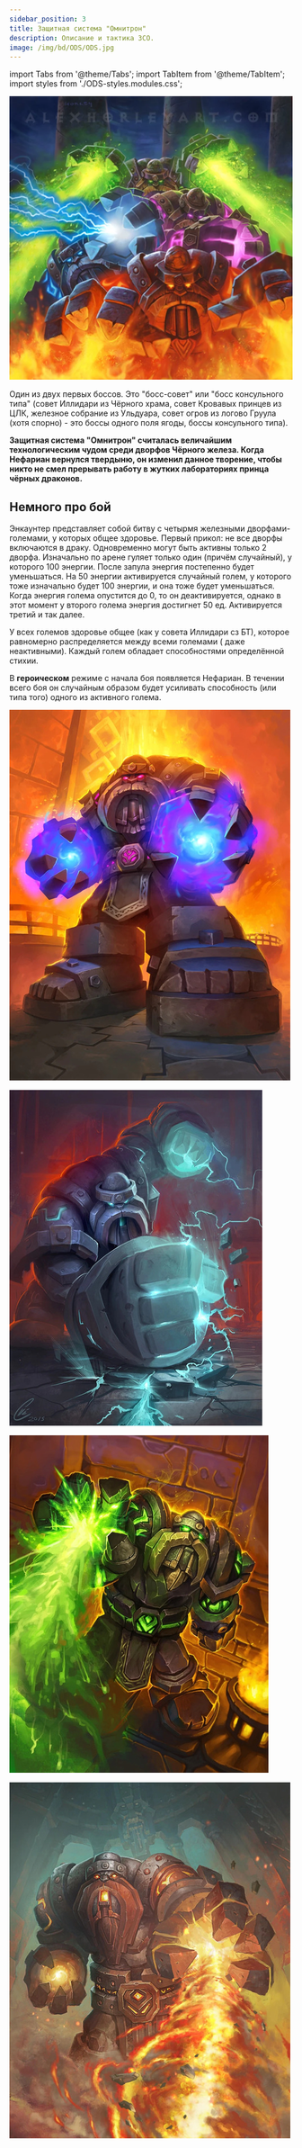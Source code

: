 ```yaml
---
sidebar_position: 3
title: Защитная система "Омнитрон"
description: Описание и тактика ЗСО.
image: /img/bd/ODS/ODS.jpg
---
```


import Tabs from '@theme/Tabs';
import TabItem from '@theme/TabItem';
import styles from './ODS-styles.modules.css';

<div className="text--center">

![ODS](/img/bd/ODS/ODS.jpg)

</div>

Один из двух первых боссов. Это "босс-совет" или "босс консульного типа" (совет Иллидари из Чёрного храма, совет
Кровавых принцев из ЦЛК, железное собрание из Ульдуара, совет огров из логово Груула (хотя спорно) - это боссы одного
поля ягоды,
боссы консульного типа).

<div className="text--center lore_text">

<b>
Защитная система "Омнитрон" считалась величайшим технологическим чудом среди дворфов Чёрного железа. Когда Нефариан
вернулся твердыню, он изменил данное творение, чтобы никто не смел прерывать работу в жутких лабораториях принца чёрных
драконов.
</b>

</div>

## Немного про бой

Энкаунтер представляет собой битву с четырмя железными дворфами-големами, у которых общее здоровье. Первый прикол: не
все дворфы
включаются в драку. Одновременно могут быть активны только 2 дворфа. Изначально по арене гуляет только один (причём
случайный), у которого 100 энергии.
После запула энергия постепенно будет уменьшаться. На 50 энергии активируется случайный голем, у которого тоже
изначально будет 100 энергии, и она тоже
будет уменьшаться. Когда энергия голема опустится до 0, то он деактивируется, однако в этот момент у второго голема
энергия достигнет 50 ед. Активируется третий
и так далее.

У всех големов здоровье общее (как у совета Иллидари сз БТ), которое равномерно распределяется между всеми големами (
даже неактивными).
Каждый голем обладает способностями определённой стихии.

В **героическом** режиме с начала боя появляется Нефариан. В течении всего боя он случайным образом будет усиливать
способность (или типа того) одного из активного голема.

<Tabs>
<TabItem value="Arcanotron" label="Чаротрон" attributes={{className: styles.Arcanotron}}>

<div className="text--center">

![ODS](/img/bd/ODS/Arcanotron.jpg)

</div>

</TabItem>
<TabItem value="Electron" label="Электрон" attributes={{className: styles.Electron}}>

<div className="text--center">

![ODS](/img/bd/ODS/Electron.jpg)

</div>

</TabItem>
<TabItem value="Toxitron" label="Токситрон" attributes={{className: styles.Toxitron}}>

<div className="text--center">

![ODS](/img/bd/ODS/Toxitron.jpg)

</div>

</TabItem>
<TabItem value="Magmatron" label="Магматрон" attributes={{className: styles.Magmatron}}>

<div className="text--center">

![ODS](/img/bd/ODS/Magmatron.jpg)

</div>

</TabItem>
</Tabs>

